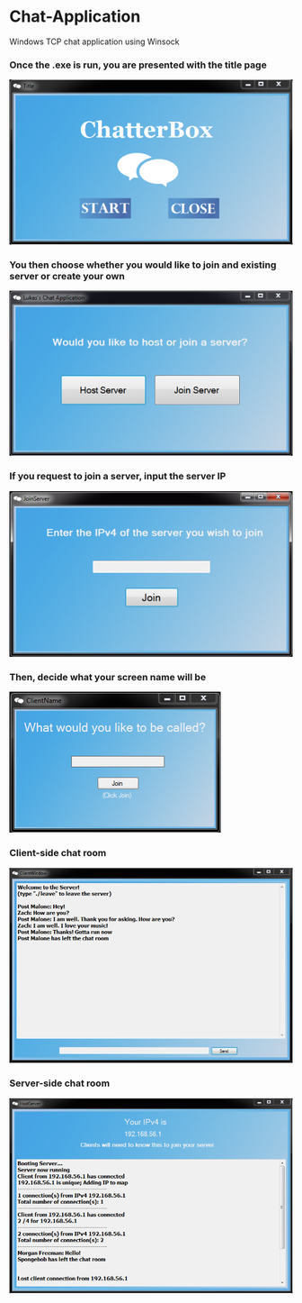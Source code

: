 # Chat-Application
Windows TCP chat application using Winsock

### Once the .exe is run, you are presented with the title page
![Title Page](/mdReferencePics/TitlePage.PNG)

### You then choose whether you would like to join and existing server or create your own
![Server type](/mdReferencePics/Myform.PNG)

### If you request to join a server, input the server IP
![Join Server IP window](/mdReferencePics/JoinServer.PNG)

### Then, decide what your screen name will be
![Client Name Select](/mdReferencePics/ClientName.PNG)

### Client-side chat room
![](/mdReferencePics/ClientWindow.PNG)

### Server-side chat room
![](/mdReferencePics/HostServer.PNG)












